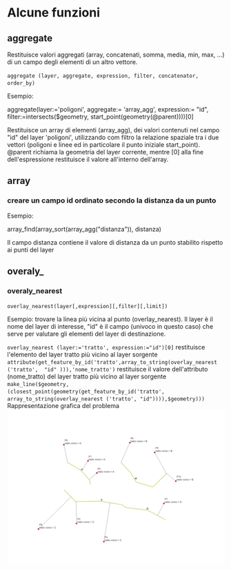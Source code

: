 # Alcune funzioni
## aggregate
Restituisce valori aggregati (array, concatenati, somma, media, min, max, ...) di un campo degli elementi di un altro vettore.

``aggregate (layer, aggregate, expression, filter, concatenator, order_by)``

Esempio: 

aggregate(layer:='poligoni', aggregate:= 'array_agg', 
          expression:= "id", 
          filter:=intersects($geometry, start_point(geometry(@parent))))[0]
		  
Restituisce un array di elementi (array_agg), dei valori contenuti nel campo "id" del layer 'poligoni', utilizzando com filtro
la relazione spaziale tra i due vettori (poligoni e linee ed in particolare il punto iniziale start_point). @parent richiama la geometria
del layer corrente, mentre [0] alla fine dell'espressione restituisce il valore all'interno dell'array.
## array
### creare un campo id ordinato secondo la distanza da un punto

Esempio:

array_find(array_sort(array_agg("distanza")), distanza)

Il campo distanza contiene il valore di distanza da un punto stabilito rispetto ai punti del layer


## overaly_
### overaly_nearest
``overlay_nearest(layer[,expression][,filter][,limit])``

Esempio: trovare la linea più vicina al punto (overlay_nearest). Il layer è il nome del layer di interesse, "id" è il campo (univoco in questo caso) che serve per valutare gli elementi del layer di destinazione. 


``overlay_nearest (layer:='tratto', expression:="id")[0]`` restituisce l'elemento del layer tratto più vicino al layer sorgente
``attribute(get_feature_by_id('tratto',array_to_string(overlay_nearest ('tratto',  "id" ))),'nome_tratto')`` restituisce il valore dell'attributo (nome_tratto) del layer tratto più vicino al layer sorgente 
``make_line($geometry,(closest_point(geometry(get_feature_by_id('tratto', array_to_string(overlay_nearest ('tratto', "id")))),$geometry)))`` Rappresentazione grafica del problema
![alt text](https://github.com/ludovico85/GIS-RESOURCES/blob/master/Field%20Calculator/img/overlay_nearest.PNG?raw=true)